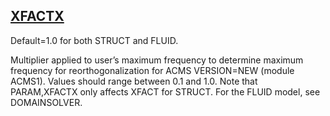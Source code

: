 ## [XFACTX](https://nexus.hexagon.com/documentationcenter/bundle/MSC_Nastran_2022.4/page/Nastran_Combined_Book/qrg/parameters/TOC.XFACTX.xhtml)

Default=1.0 for both STRUCT and FLUID.

Multiplier applied to user’s maximum frequency to determine maximum frequency for reorthogonalization for ACMS VERSION=NEW (module ACMS1). Values should range between 0.1 and 1.0. Note that PARAM,XFACTX only affects XFACT for STRUCT. For the FLUID model, see DOMAINSOLVER.

